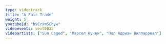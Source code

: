 ```yaml
---
type: videotrack
title: "A Fair Trade"
weight: 5
youtubeId: "h9CrxmSEhyw"
videoevents: vevt0035
videoartists: ["Sun Caged", "Марсел Кунен", "Пол Адриан Вилларреал"]
---
```

